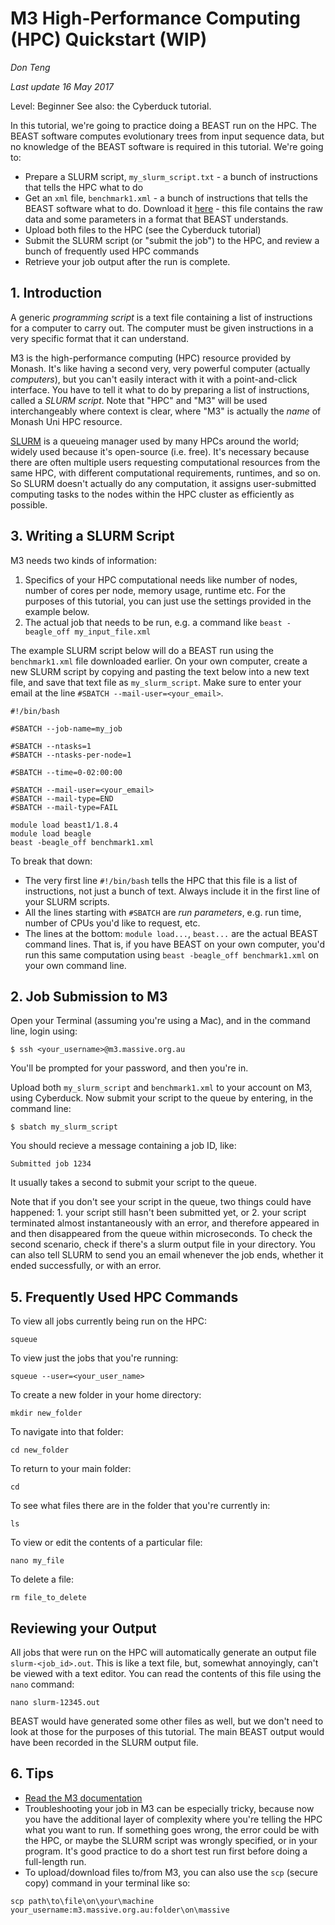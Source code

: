 # M3 High-Performance Computing (HPC) Quickstart (WIP)
*Don Teng*

*Last update 16 May 2017*

Level: Beginner
See also: the Cyberduck tutorial.

In this tutorial, we're going to practice doing a BEAST run on the HPC. The BEAST software computes evolutionary trees from input sequence data, but no knowledge of the BEAST software is required in this tutorial.  We're going to:
 - Prepare a SLURM script, `my_slurm_script.txt` - a bunch of instructions that tells the HPC what to do
 - Get an `xml` file, `benchmark1.xml` - a bunch of instructions that tells the BEAST software what to do. Download it [here](https://github.com/beast-dev/beast-mcmc/blob/master/examples/release/Benchmarks/benchmark1.xml) - this file contains the raw data and some parameters in a format that BEAST understands. 
 - Upload both files to the HPC (see the Cyberduck tutorial)
 - Submit the SLURM script (or "submit the job") to the HPC, and review a bunch of frequently used HPC commands
 - Retrieve your job output after the run is complete.

## 1. Introduction
A generic *programming script* is a text file containing a list of instructions for a computer to carry out. The computer must be given instructions in a very specific format that it can understand.

M3 is the high-performance computing (HPC) resource provided by Monash. It's like having a second very, very powerful computer (actually *computers*), but you can't easily interact with it with a point-and-click interface. You have to tell it what to do by preparing a list of instructions, called a *SLURM script*. Note that "HPC" and "M3" will be used interchangeably where context is clear, where "M3" is actually the *name* of Monash Uni HPC resource.

[SLURM](https://en.wikipedia.org/wiki/Slurm_Workload_Manager) is a queueing manager used by many HPCs around the world; widely used because it's open-source (i.e. free). It's necessary because there are often multiple users requesting computational resources from the same HPC, with different computational requirements, runtimes, and so on.  So SLURM doesn't actually do any computation, it assigns user-submitted computing tasks to the nodes within the HPC cluster as efficiently as possible.

## 3. Writing a SLURM Script
M3 needs two kinds of information:
1. Specifics of your HPC computational needs like number of nodes, number of cores per node, memory usage, runtime etc. For the purposes of this tutorial, you can just use the settings provided in the example below.
2. The actual job that needs to be run, e.g. a command like `beast -beagle_off my_input_file.xml`

The example SLURM script below will do a BEAST run using the `benchmark1.xml` file downloaded earlier. On your own computer, create a new SLURM script by copying and pasting the text below into a new text file, and save that text file as `my_slurm_script`. Make sure to enter your email at the line `#SBATCH --mail-user=<your_email>`.

```
#!/bin/bash

#SBATCH --job-name=my_job

#SBATCH --ntasks=1
#SBATCH --ntasks-per-node=1

#SBATCH --time=0-02:00:00

#SBATCH --mail-user=<your_email>
#SBATCH --mail-type=END
#SBATCH --mail-type=FAIL

module load beast1/1.8.4
module load beagle
beast -beagle_off benchmark1.xml
```

To break that down:
 - The very first line `#!/bin/bash` tells the HPC that this file is a list of instructions, not just a bunch of text. Always include it in the first line of your SLURM scripts.
 - All the lines starting with `#SBATCH` are *run parameters*, e.g. run time, number of CPUs you'd like to request, etc.
 - The lines at the bottom: `module load...`, `beast...` are the actual BEAST command lines. That is, if you have BEAST on your own computer, you'd run this same computation using `beast -beagle_off benchmark1.xml` on your own command line. 

## 2. Job Submission to M3
Open your Terminal (assuming you're using a Mac), and in the command line, login using:

```
$ ssh <your_username>@m3.massive.org.au
```

You'll be prompted for your password, and then you're in.

Upload both `my_slurm_script` and `benchmark1.xml` to your account on M3, using Cyberduck.  Now submit your script to the queue by entering, in the command line:

```
$ sbatch my_slurm_script
```

You should recieve a message containing a job ID, like:

```
Submitted job 1234
```

It usually takes a second to submit your script to the queue.

Note that if you don't see your script in the queue, two things could have happened: 1. your script still hasn't been submitted yet, or 2. your script terminated almost instantaneously with an error, and therefore appeared in and then disappeared from the queue within microseconds. To check the second scenario, check if there's a slurm output file in your directory. You can also tell SLURM to send you an email whenever the job ends, whether it ended successfully, or with an error.

## 5. Frequently Used HPC Commands
To view all jobs currently being run on the HPC:

`squeue`

To view just the jobs that you're running:

`squeue --user=<your_user_name>`

To create a new folder in your home directory:

`mkdir new_folder`

To navigate into that folder:

`cd new_folder`

To return to your main folder:

`cd`

To see what files there are in the folder that you're currently in:

`ls`

To view or edit the contents of a particular file:

`nano my_file`

To delete a file:

`rm file_to_delete`

## Reviewing your Output
All jobs that were run on the HPC will automatically generate an output file `slurm-<job_id>.out`.  This is like a text file, but, somewhat annoyingly, can't be viewed with a text editor.  You can read the contents of this file using the `nano` command:

`nano slurm-12345.out`

BEAST would have generated some other files as well, but we don't need to look at those for the purposes of this tutorial. The main BEAST output would have been recorded in the SLURM output file.

## 6. Tips
 - [Read the M3 documentation](http://docs.massive.org.au/M3/slurm/slurm-overview.html)
 - Troubleshooting your job in M3 can be especially tricky, because now you have the additional layer of complexity where you're telling the HPC what you want to run.  If something goes wrong, the error could be with the HPC, or maybe the SLURM script was wrongly specified, or in your program. It's good practice to do a short test run first before doing a full-length run.
 - To upload/download files to/from M3, you can also use the `scp` (secure copy) command in your terminal like so:

```
scp path\to\file\on\your\machine your_username:m3.massive.org.au:folder\on\massive
```
